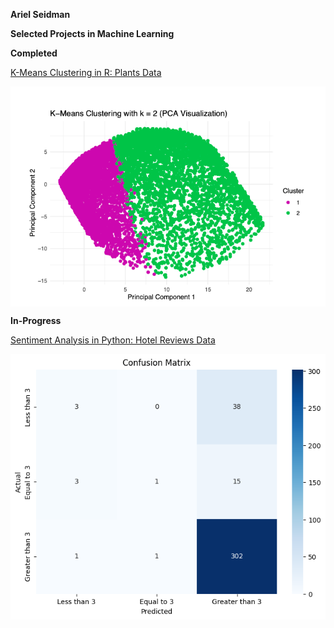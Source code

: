 **Ariel Seidman**

**Selected Projects in Machine Learning**

**Completed**

[K-Means Clustering in R: Plants Data]( https://github.com/arielseidman/Plants.git)

[<img src="PCA.png" alt="PCA" style="display: block;">]( https://github.com/arielseidman/Plants.git)

**In-Progress**

[Sentiment Analysis in Python: Hotel Reviews Data](https://github.com/arielseidman/Hotels.git) 

[<img src="Hotels_Confusion_Matrix.png" alt="PCA" style="display: block;">](https://github.com/arielseidman/Hotels.git)
